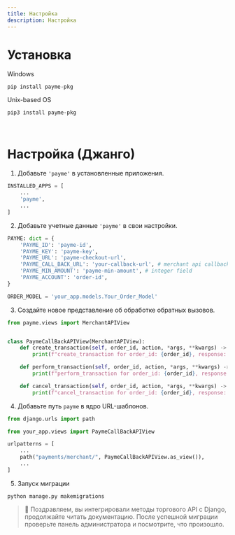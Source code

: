 ```yaml
---
title: Настройка
description: Настройка
---
```


<!-- Google tag (gtag.js) -->
<script async src="https://www.googletagmanager.com/gtag/js?id=G-9BRKYLP6BB"></script>
<script>
  window.dataLayer = window.dataLayer || [];
  function gtag(){dataLayer.push(arguments);}
  gtag('js', new Date());

  gtag('config', 'G-9BRKYLP6BB');
</script>

# Установка
Windows
```shell
pip install payme-pkg
```

Unix-based OS
```shell
pip3 install payme-pkg
```
<br/>

# Настройка (Джанго)
1. Добавьте `'payme'` в установленные приложения.
```python
INSTALLED_APPS = [
    ...
    'payme',
    ...
]
```

2. Добавьте учетные данные `'payme'` в свои настройки.
```python
PAYME: dict = {
    'PAYME_ID': 'payme-id',
    'PAYME_KEY': 'payme-key',
    'PAYME_URL': 'payme-checkout-url',
    'PAYME_CALL_BACK_URL': 'your-callback-url', # merchant api callback url
    'PAYME_MIN_AMOUNT': 'payme-min-amount', # integer field
    'PAYME_ACCOUNT': 'order-id',
}

ORDER_MODEL = 'your_app.models.Your_Order_Model'
```

3. Создайте новое представление об обработке обратных вызовов.
```python
from payme.views import MerchantAPIView


class PaymeCallBackAPIView(MerchantAPIView):
    def create_transaction(self, order_id, action, *args, **kwargs) -> None:
        print(f"create_transaction for order_id: {order_id}, response: {action}")

    def perform_transaction(self, order_id, action, *args, **kwargs) -> None:
        print(f"perform_transaction for order_id: {order_id}, response: {action}")

    def cancel_transaction(self, order_id, action, *args, **kwargs) -> None:
        print(f"cancel_transaction for order_id: {order_id}, response: {action}")
```

4. Добавьте путь `payme` в ядро URL-шаблонов.
```python
from django.urls import path

from your_app.views import PaymeCallBackAPIView

urlpatterns = [
    ...
    path("payments/merchant/", PaymeCallBackAPIView.as_view()),
    ...
]
```

5. Запуск миграции
```shell
python manage.py makemigrations
```

> 🎉 Поздравляем, вы интегрировали методы торгового API с Django, продолжайте читать документацию. После успешной миграции проверьте панель администратора и посмотрите, что произошло.
